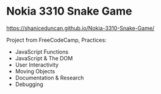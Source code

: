 # Nokia 3310 Snake Game
https://shaniceduncan.github.io/Nokia-3310-Snake-Game/

Project from FreeCodeCamp, Practices:
- JavaScript Functions
- JavaScript & The DOM
- User Interactivity
- Moving Objects
- Documentation & Research
- Debugging
